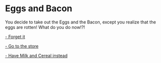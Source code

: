 # Eggs and Bacon

You decide to take out the Eggs and the Bacon, except you realize that the eggs are rotten! What do you do now!?!

[- Forget it](Forget-it/forgotten.md)

[- Go to the store](go-to-the-store/store.md)

[- Have Milk and Cereal instead](../../Milk-and-Cereal/Made-breakfast.md)